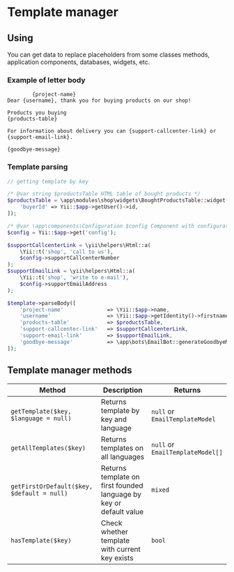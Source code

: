 Template manager
================

## Using

You can get data to replace placeholders from some classes methods, application components, databases, widgets, etc.

### Example of letter body
    
```
        {project-name}
Dear {username}, thank you for buying products on our shop!

Products you buying
{products-table}

For information about delivery you can {support-callcenter-link} or {support-email-link}.

{goodbye-message}
```
    
### Template parsing

```php
// getting template by key

/* @var string $productsTable HTML table of bought products */
$productsTable = \app\modules\shop\widgets\BoughtProductsTable::widget([
    'buyerId' => Yii::$app->getUser()->id,
]);

/* @var \app\components\Configuration $config Component with configuration from dashboard */
$config = Yii::$app->get('config');

$supportCallcenterLink = \yii\helpers\Html::a(
    \Yii::t('shop', 'call to us'),
    $config->supportCallcenterNumber
);
$supportEmailLink = \yii\helpers\Html::a(
    \Yii::t('shop', 'write to e-mail'),
    $config->supportEmailAddress
);

$template->parseBody([
    'project-name'              => \Yii::$app->name,
    'username'                  => \Yii::$app->getIdentity()->firstname,
    'products-table'            => $productsTable,
    'support-callcenter-link'   => $supportCallcenterLink,
    'support-email-link'        => $supportEmailLink,
    'goodbye-message'           => \app\bots\EmailBot::generateGoodbyeMessage(),
]);
```

## Template manager methods

| Method                                    | Description                                                           | Returns                           |
|-------------------------------------------|-----------------------------------------------------------------------|-----------------------------------|
|`getTemplate($key, $language = null)`      |Returns template by key and language                                   |`null` or `EmailTemplateModel`     |
|`getAllTemplates($key)`                    |Returns templates on all languages                                     |`null` or `EmailTemplateModel[]`   |
|`getFirstOrDefault($key, $default = null)` |Returns template on first founded language by key or default value     |`mixed`                            |
|`hasTemplate($key)`                        |Check whether template with current key exists                         |`bool`                             |
